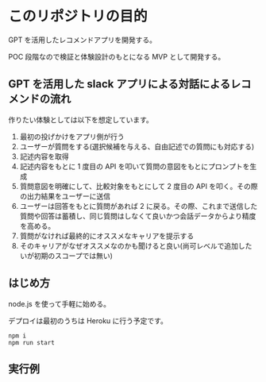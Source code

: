 # このリポジトリの目的

GPT を活用したレコメンドアプリを開発する。

POC 段階なので検証と体験設計のもとになる MVP として開発する。

## GPT を活用した slack アプリによる対話によるレコメンドの流れ

作りたい体験としては以下を想定しています。

1. 最初の投げかけをアプリ側が行う
1. ユーザーが質問をする(選択候補を与える、自由記述での質問にも対応する)
1. 記述内容を取得
1. 記述内容をもとに 1 度目の API を叩いて質問の意図をもとにプロンプトを生成
1. 質問意図を明確にして、比較対象をもとにして 2 度目の API を叩く。その際の出力結果をユーザーに送信
1. ユーザーは回答をもとに質問があれば 2 に戻る。その際、これまで送信した質問や回答は蓄積し、同じ質問はしなくて良いかつ会話データからより精度を高める。
1. 質問がなければ最終的にオススメなキャリアを提示する
1. そのキャリアがなぜオススメなのかも聞けると良い(尚可レベルで追加したいが初期のスコープでは無い)

## はじめ方

node.js を使って手軽に始める。

デプロイは最初のうちは Heroku に行う予定です。

```
npm i
npm run start
```

## 実行例
